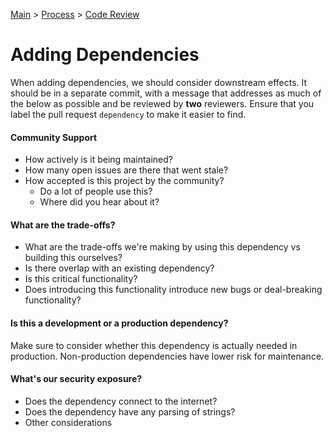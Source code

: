 [Main](../../README.md) >
[Process](../README.md) >
[Code Review](./README.md)

# Adding Dependencies

When adding dependencies, we should consider downstream effects. It should be in
a separate commit, with a message that addresses as much of the below as
possible and be reviewed by **two** reviewers. Ensure that you label the pull
request `dependency` to make it easier to find.

#### Community Support

- How actively is it being maintained?
- How many open issues are there that went stale?
- How accepted is this project by the community?
  - Do a lot of people use this?
  - Where did you hear about it?

#### What are the trade-offs?

- What are the trade-offs we're making by using this dependency vs building this
  ourselves?
- Is there overlap with an existing dependency?
- Is this critical functionality?
- Does introducing this functionality introduce new bugs or deal-breaking
  functionality?

#### Is this a development or a production dependency?

Make sure to consider whether this dependency is actually needed in production.
Non-production dependencies have lower risk for maintenance.

#### What's our security exposure?

- Does the dependency connect to the internet?
- Does the dependency have any parsing of strings?
- Other considerations

